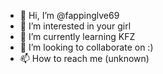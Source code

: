 - 👋 Hi, I’m @fappinglve69
- 👀 I’m interested in your girl
- 🌱 I’m currently learning KFZ
- 💞️ I’m looking to collaborate on :)
- 📫 How to reach me (unknown)

<!---
fappinglve69/fappinglve69 is a ✨ special ✨ repository because its `README.md` (this file) appears on your GitHub profile.
You can click the Preview link to take a look at your changes.
--->
